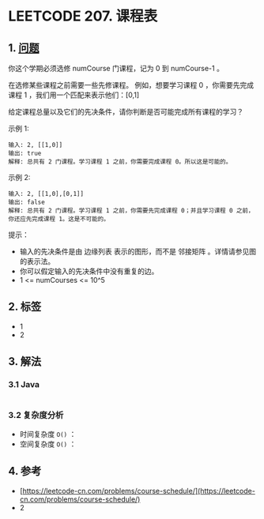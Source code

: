 # LEETCODE 207. 课程表

## 1. [问题](https://leetcode-cn.com/problems/course-schedule/)

你这个学期必须选修 numCourse 门课程，记为 0 到 numCourse-1 。

在选修某些课程之前需要一些先修课程。 例如，想要学习课程 0 ，你需要先完成课程 1 ，我们用一个匹配来表示他们：\[0,1\]

给定课程总量以及它们的先决条件，请你判断是否可能完成所有课程的学习？

示例 1:

```text
输入: 2, [[1,0]] 
输出: true
解释: 总共有 2 门课程。学习课程 1 之前，你需要完成课程 0。所以这是可能的。
```

示例 2:

```text
输入: 2, [[1,0],[0,1]]
输出: false
解释: 总共有 2 门课程。学习课程 1 之前，你需要先完成​课程 0；并且学习课程 0 之前，你还应先完成课程 1。这是不可能的。
```

提示：

* 输入的先决条件是由 边缘列表 表示的图形，而不是 邻接矩阵 。详情请参见图的表示法。 
* 你可以假定输入的先决条件中没有重复的边。 
* 1 &lt;= numCourses &lt;= 10^5

## 2. 标签

* 1
* 2

## 3. 解法

### 3.1 Java

```java

```

### 3.2 复杂度分析

* 时间复杂度 `O()` ：
* 空间复杂度 `O()` ：

## 4. 参考

* [https://leetcode-cn.com/problems/course-schedule/](https://leetcode-cn.com/problems/course-schedule/)
* 2

